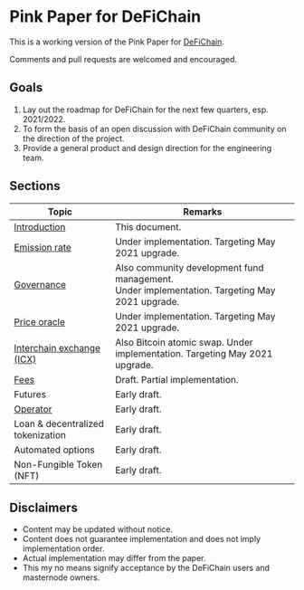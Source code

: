 # Pink Paper for DeFiChain

This is a working version of the Pink Paper for [DeFiChain](https://defichain.com).

Comments and pull requests are welcomed and encouraged.

## Goals

1. Lay out the roadmap for DeFiChain for the next few quarters, esp. 2021/2022.
1. To form the basis of an open discussion with DeFiChain community on the direction of the project.
1. Provide a general product and design direction for the engineering team.

## Sections

| Topic    | Remarks |
| ------------- | ------------- |
| [Introduction](README.md) | This document.  |
| [Emission rate](/emission) | Under implementation. Targeting May 2021 upgrade. |
| [Governance](/governance) | Also community development fund management. <br> Under implementation. Targeting May 2021 upgrade. |
| [Price oracle](/price-oracle) | Under implementation. Targeting May 2021 upgrade. |
| [Interchain exchange (ICX)](/interchain-exchange) |  Also Bitcoin atomic swap. Under implementation. Targeting May 2021 upgrade. |
| [Fees](/fees) | Draft. Partial implementation. |
| Futures | Early draft. |
| [Operator](/operator) | Early draft. |
| Loan & decentralized tokenization | Early draft. |
| Automated options  | Early draft. |
| Non-Fungible Token (NFT)  | Early draft. |

## Disclaimers

- Content may be updated without notice.
- Content does not guarantee implementation and does not imply implementation order.
- Actual implementation may differ from the paper.
- This my no means signify acceptance by the DeFiChain users and masternode owners.
